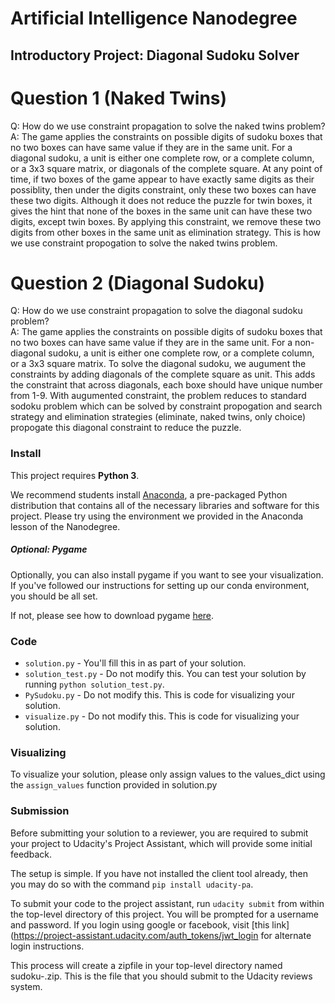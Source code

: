 # Artificial Intelligence Nanodegree
## Introductory Project: Diagonal Sudoku Solver

# Question 1 (Naked Twins)
Q: How do we use constraint propagation to solve the naked twins problem?  
A: The game applies the constraints on possible digits of sudoku boxes that no two boxes can have same value if they are in the same unit. For a diagonal sudoku, a unit is either one complete 
row, or a complete column, or a 3x3 square matrix, or diagonals of the complete square. At any point of time, if two boxes of the game appear to have exactly same digits as their possiblity, 
then under the digits constraint, only these two boxes can have these two digits. Although it does not reduce the puzzle for twin boxes, it gives the hint that 
none of the boxes in the same unit can have these two digits, except twin boxes. By applying this constraint, we remove these two digits from other boxes in the same unit as elimination strategy.
This is how we use constraint propogation to solve the naked twins problem.

# Question 2 (Diagonal Sudoku)
Q: How do we use constraint propagation to solve the diagonal sudoku problem?  
A: The game applies the constraints on possible digits of sudoku boxes that no two boxes can have same value if they are in the same unit. For a non-diagonal sudoku, a unit is either one complete 
row, or a complete column, or a 3x3 square matrix. To solve the diagonal sudoku, we augument the constraints by adding diagonals of the complete square as unit. This adds the constraint that across diagonals, 
each boxe should have unique number from 1-9. With augumented constraint, the problem reduces to standard sodoku problem which can be solved by constraint propogation and search strategy and
elimination strategies (eliminate, naked twins, only choice) propogate this diagonal constraint to reduce the puzzle.


### Install

This project requires **Python 3**.

We recommend students install [Anaconda](https://www.continuum.io/downloads), a pre-packaged Python distribution that contains all of the necessary libraries and software for this project. 
Please try using the environment we provided in the Anaconda lesson of the Nanodegree.

##### Optional: Pygame

Optionally, you can also install pygame if you want to see your visualization. If you've followed our instructions for setting up our conda environment, you should be all set.

If not, please see how to download pygame [here](http://www.pygame.org/download.shtml).

### Code

* `solution.py` - You'll fill this in as part of your solution.
* `solution_test.py` - Do not modify this. You can test your solution by running `python solution_test.py`.
* `PySudoku.py` - Do not modify this. This is code for visualizing your solution.
* `visualize.py` - Do not modify this. This is code for visualizing your solution.

### Visualizing

To visualize your solution, please only assign values to the values_dict using the ```assign_values``` function provided in solution.py

### Submission
Before submitting your solution to a reviewer, you are required to submit your project to Udacity's Project Assistant, which will provide some initial feedback.  

The setup is simple.  If you have not installed the client tool already, then you may do so with the command `pip install udacity-pa`.  

To submit your code to the project assistant, run `udacity submit` from within the top-level directory of this project.  You will be prompted for a username and password.  If you login using google or facebook, visit [this link](https://project-assistant.udacity.com/auth_tokens/jwt_login for alternate login instructions.

This process will create a zipfile in your top-level directory named sudoku-<id>.zip.  This is the file that you should submit to the Udacity reviews system.

